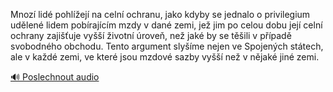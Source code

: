 
Mnozí lidé pohlížejí na celní ochranu, jako kdyby se jednalo o privilegium udělené lidem pobírajícím mzdy v dané zemi, jež jim po celou dobu její celní ochrany zajišťuje vyšší životní úroveň, než jaké by se těšili v případě svobodného obchodu. Tento argument slyšíme nejen ve Spojených státech, ale v každé zemi, ve které jsou mzdové sazby vyšší než v nějaké jiné zemi.

[🔊 Poslechnout audio](/data/7-paragraphs/audio/chapter_148/para_005-Mnoz-lid-pohlej-na-celn-ochranu-jako-kdyby.mp3)
